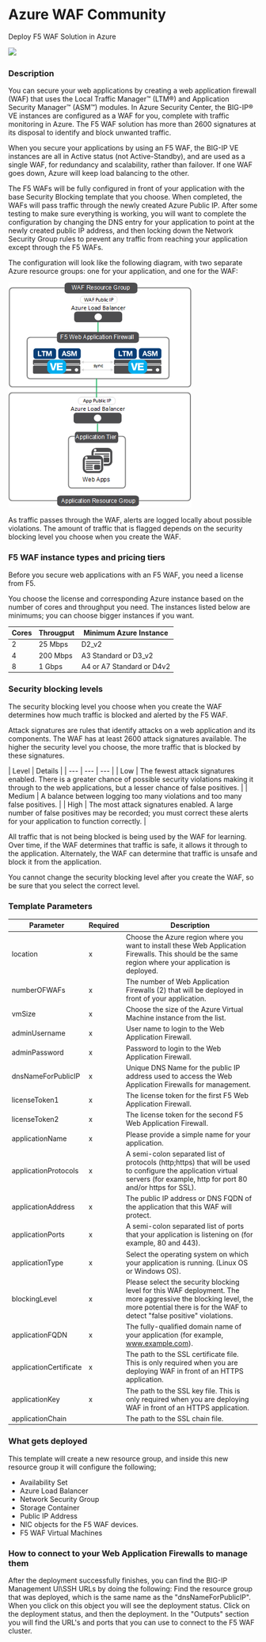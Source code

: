 # Azure WAF Community
Deploy F5 WAF Solution in Azure  

<a href="https://portal.azure.com/#create/Microsoft.Template/uri/https%3A%2F%2Fraw.githubusercontent.com%2Ff5devcentral%2Ff5-azure-waf-community%2Fmaster%2Fazuredeploy.json" target="_blank">
    <img src="http://azuredeploy.net/deploybutton.png"/>
</a>

### Description ###
You can secure your web applications by creating a web application firewall (WAF) that uses the Local Traffic Manager™ (LTM®) and Application Security Manager™ (ASM™) modules. In Azure Security Center, the BIG-IP® VE instances are configured as a WAF for you, complete with traffic monitoring in Azure. The F5 WAF solution has more than 2600 signatures at its disposal to identify and block unwanted traffic.

When you secure your applications by using an F5 WAF, the BIG-IP VE instances are all in Active status (not Active-Standby), and are used as a single WAF, for redundancy and scalability, rather than failover. If one WAF goes down, Azure will keep load balancing to the other.

The F5 WAFs will be fully configured in front of your application with the base Security Blocking template that you choose.  When completed, the WAFs will pass traffic through the newly created Azure Public IP.  After some testing to make sure everything is working, you will want to complete the configuration by changing the DNS entry for your application to point at the newly created public IP address, and then locking down the Network Security Group rules to prevent any traffic from reaching your application except through the F5 WAFs.

The configuration will look like the following diagram, with two separate Azure resource groups: one for your application, and one for the WAF:

![screenshot](WAF_1.png)

As traffic passes through the WAF, alerts are logged locally about possible violations. The amount of traffic that is flagged depends on the security blocking level you choose when you create the WAF.

### F5 WAF instance types and pricing tiers ###
Before you secure web applications with an F5 WAF, you need a license from F5.

You choose the license and corresponding Azure instance based on the number of cores and throughput you need. The instances listed below are minimums; you can choose bigger instances if you want.

| Cores | Througput | Minimum Azure Instance |
| --- | --- | --- |
| 2 | 25 Mbps | D2_v2 |
| 4 | 200 Mbps | A3 Standard or D3_v2 |
| 8 | 1 Gbps | A4 or A7 Standard or D4v2 |

### Security blocking levels ###
The security blocking level you choose when you create the WAF determines how much traffic is blocked and alerted by the F5 WAF.

Attack signatures are rules that identify attacks on a web application and its components. The WAF has at least 2600 attack signatures available. The higher the security level you choose, the more traffic that is blocked by these signatures.

| Level | Details |
| --- | --- | --- |
| Low | The fewest attack signatures enabled. There is a greater chance of possible security violations making it through to the web applications, but a lesser chance of false positives. |
| Medium | A balance between logging too many violations and too many false positives. |
| High | The most attack signatures enabled. A large number of false positives may be recorded; you must correct these alerts for your application to function correctly. |

All traffic that is not being blocked is being used by the WAF for learning. Over time, if the WAF determines that traffic is safe, it allows it through to the application. Alternately, the WAF can determine that traffic is unsafe and block it from the application.

You cannot change the security blocking level after you create the WAF, so be sure that you select the correct level.

### Template Parameters ###

| Parameter | Required | Description |
| --- | --- | --- |
| location | x | Choose the Azure region where you want to install these Web Application Firewalls.  This should be the same region where your application is deployed. | 
| numberOFWAFs | x | The number of Web Application Firewalls (2) that will be deployed in front of your application. |
| vmSize | x | Choose the size of the Azure Virtual Machine instance from the list. |
| adminUsername | x | User name to login to the Web Application Firewall. |
| adminPassword | x | Password to login to the Web Application Firewall. |
| dnsNameForPublicIP | x | Unique DNS Name for the public IP address used to access the Web Application Firewalls for management. |
| licenseToken1 | x | The license token for the first F5 Web Application Firewall. |
| licenseToken2 | x | The license token for the second F5 Web Application Firewall. |
| applicationName | x | Please provide a simple name for your application. |
| applicationProtocols | x | A semi-colon separated list of protocols (http;https) that will be used to configure the application virtual servers (for example, http for port 80 and/or https for SSL). |
| applicationAddress | x | The public IP address or DNS FQDN of the application that this WAF will protect. |
| applicationPorts | x | A semi-colon separated list of ports that your application is listening on (for example, 80 and 443). |
| applicationType | x | Select the operating system on which your application is running. (Linux OS or Windows OS). |
| blockingLevel | x | Please select the security blocking level for this WAF deployment.  The more aggressive the blocking level, the more potential there is for the WAF to detect "false positive" violations. |
| applicationFQDN | x | The fully-qualified domain name of your application (for example, www.example.com). |
| applicationCertificate | x | The path to the SSL certificate file. This is only required when you are deploying WAF in front of an HTTPS application. |
| applicationKey | x | The path to the SSL key file.  This is only required when you are deploying WAF in front of an HTTPS application. |
| applicationChain |  | The path to the SSL chain file. |

### What gets deployed ###

This template will create a new resource group, and inside this new resource group it will configure the following;

* Availability Set
* Azure Load Balancer
* Network Security Group
* Storage Container
* Public IP Address
* NIC objects for the F5 WAF devices.
* F5 WAF Virtual Machines

### How to connect to your Web Application Firewalls to manage them ###

After the deployment successfully finishes, you can find the BIG-IP Management UI\SSH URLs by doing the following: Find the resource group that was deployed, which is the same name as the "dnsNameForPublicIP".  When you click on this object you will see the deployment status.  Click on the deployment status, and then the deployment.  In the "Outputs" section you will find the URL's and ports that you can use to connect to the F5 WAF cluster. 